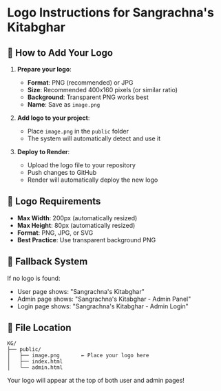 # Logo Instructions for Sangrachna's Kitabghar

## 📸 How to Add Your Logo

1. **Prepare your logo**:
   - **Format**: PNG (recommended) or JPG
   - **Size**: Recommended 400x160 pixels (or similar ratio)
   - **Background**: Transparent PNG works best
   - **Name**: Save as `image.png`

2. **Add logo to your project**:
   - Place `image.png` in the `public` folder
   - The system will automatically detect and use it

3. **Deploy to Render**:
   - Upload the logo file to your repository
   - Push changes to GitHub
   - Render will automatically deploy the new logo

## 🎨 Logo Requirements

- **Max Width**: 200px (automatically resized)
- **Max Height**: 80px (automatically resized)
- **Format**: PNG, JPG, or SVG
- **Best Practice**: Use transparent background PNG

## 🔄 Fallback System

If no logo is found:
- User page shows: "Sangrachna's Kitabghar"
- Admin page shows: "Sangrachna's Kitabghar - Admin Panel"
- Login page shows: "Sangrachna's Kitabghar - Admin Login"

## 📁 File Location

```
KG/
├── public/
│   ├── image.png       ← Place your logo here
│   ├── index.html
│   └── admin.html
```

Your logo will appear at the top of both user and admin pages!
